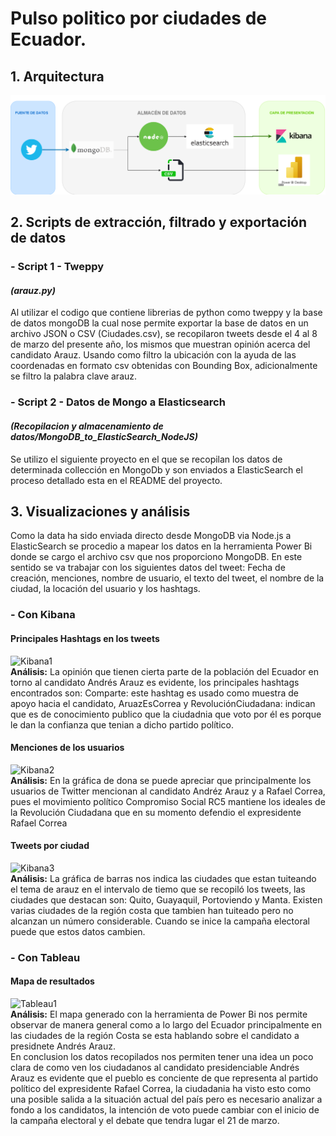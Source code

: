 # Pulso politico por ciudades de Ecuador.
## 1. Arquitectura
![alt text](https://github.com/Eddy-Hipo/Proyecto-Final-Analisis/blob/main/1_PulsoPoliticoCiudades/DataLake_CiudadesEC.png)
## 2. Scripts de extracción, filtrado y exportación de datos
### - Script 1 - Tweppy
#### _(arauz.py)_
Al utilizar el codigo que contiene librerias de python como tweppy y la base de datos mongoDB la cual nose permite exportar la base de datos en un archivo JSON o CSV (Ciudades.csv), se recopilaron tweets desde el 4 al 8 de marzo del presente año, los mismos que muestran opinión acerca del candidato Arauz. Usando como filtro la ubicación con la ayuda de las coordenadas en formato csv obtenidas con Bounding Box, adicionalmente se filtro la palabra clave arauz. 
### - Script 2 - Datos de Mongo a Elasticsearch 
#### _(Recopilacion y almacenamiento de datos/MongoDB_to_ElasticSearch_NodeJS)_ 
Se utilizo el siguiente proyecto en el que se recopilan los datos de determinada collección en MongoDb y son enviados a ElasticSearch el proceso detallado esta en el README del proyecto.

## 3. Visualizaciones y análisis
Como la data ha sido enviada directo desde MongoDB via Node.js a ElasticSearch se procedio a mapear los datos en la herramienta Power Bi donde se cargo el archivo csv que nos proporciono MongoDB. 
En este sentido se va trabajar con los siguientes datos del tweet: Fecha de creación, menciones, nombre de usuario, el texto del tweet, el nombre de la ciudad, la locación del usuario y los hashtags.  

### - Con Kibana
#### Principales Hashtags en los tweets
![Kibana1](https://user-images.githubusercontent.com/66123679/111061340-dc2be580-8470-11eb-800c-9f5901bbb643.PNG)<br/>
**Análisis:** La opinión que tienen cierta parte de la población del Ecuador en torno al candidato Andrés Arauz es evidente, los principales hashtags encontrados son: Comparte: este hashtag es usado como muestra de apoyo hacia el candidato, AruazEsCorrea y RevoluciónCiudadana: indican que es de conocimiento publico que la ciudadnia que voto por él es porque le dan la confianza que tenian a dicho partido político. </br>
#### Menciones de los usuarios
![Kibana2](https://user-images.githubusercontent.com/66123679/111061663-822c1f80-8472-11eb-83b6-a34f9806b3d8.PNG) <br/>
**Análisis:** En la gráfica de dona se puede apreciar que principalmente los usuarios de Twitter mencionan al candidato Andréz Arauz y a Rafael Correa, pues el movimiento político Compromiso Social RC5 mantiene los ideales de la Revolución Ciudadana que en su momento defendio el expresidente Rafael Correa</br>
#### Tweets por ciudad 
![Kibana3](https://user-images.githubusercontent.com/66123679/111061567-05994100-8472-11eb-99c0-dee49db4bfa7.PNG) <br/>
**Análisis:** La gráfica de barras nos indica las ciudades que estan tuiteando el tema de arauz en el intervalo de tiemo que se recopiló los tweets, las ciudades que destacan son: Quito, Guayaquil, Portoviendo y Manta. Existen varias ciudades de la región costa que tambien han tuiteado pero no alcanzan un número considerable. Cuando se inice la campaña electoral puede que estos datos cambien. </br>
### - Con Tableau
#### Mapa de resultados
 ![Tableau1](https://user-images.githubusercontent.com/66123679/111060511-696c3b80-846b-11eb-894d-3f7bb97aee07.PNG)<br/>
**Análisis:** El mapa generado con la herramienta de Power Bi nos permite observar de manera general como a lo largo del Ecuador principalmente en las ciudades de la región Costa se esta hablando sobre el candidato a presidnete Andrés Arauz.</br>
En conclusion los datos recopilados nos permiten tener una idea un poco clara de como ven los ciudadanos al candidato presidenciable Andrés Arauz es evidente que el pueblo es conciente de que representa al partido político del expresidente Rafael Correa, la ciudadania ha visto esto como una posible salida a la situación actual del país pero es necesario analizar a fondo a los candidatos, la intención de voto puede cambiar con el inicio de la campaña electoral y el debate que tendra lugar el 21 de marzo.
